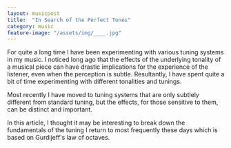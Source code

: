 ```yaml
---
layout: musicpost
title:  "In Search of the Perfect Tones"
category: music
feature-image: "/assets/img/____.jpg"
---
```


For quite a long time I have been experimenting with various tuning systems in my music. I noticed long ago that the effects of the underlying tonality of a musical piece can have drastic implications for the experience of the listener, even when the perception is subtle.  Resultantly, I have spent quite a bit of time experimenting with different tonalities and tunings.

Most recently I have moved to tuning systems that are only subtlely different from standard tuning, but the effects, for those sensitive to them, can be distinct and important.

In this article, I thought it may be interesting to break down the fundamentals of the tuning I return to most frequently these days which is based on Gurdijeff's law of octaves.
